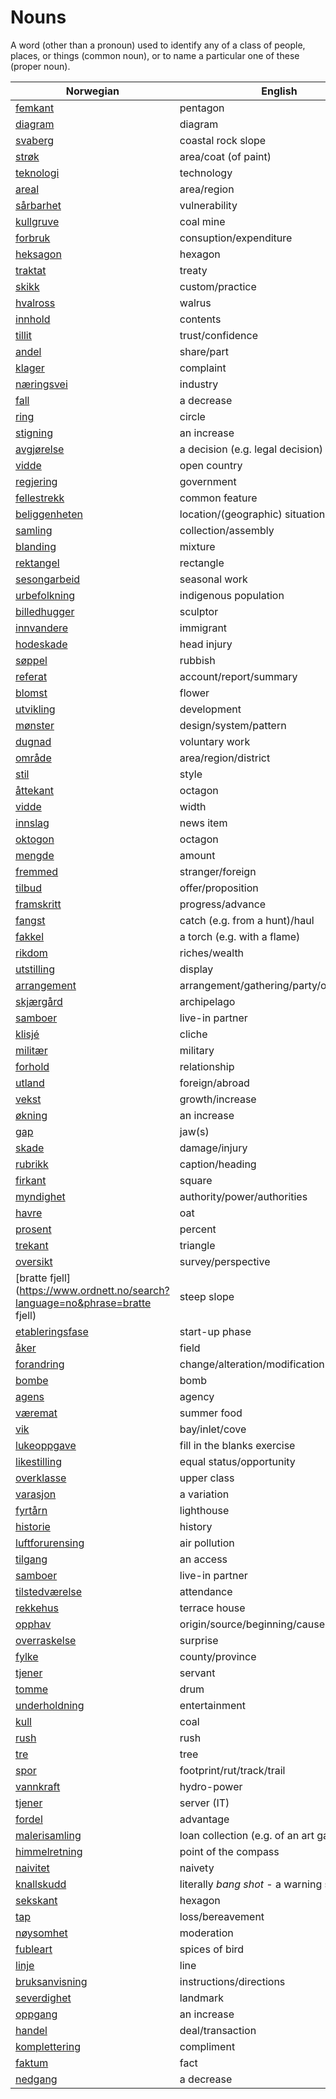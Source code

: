# Nouns

A word (other than a pronoun) used to identify any of a class of people, places, or things (common noun), or to name a particular one of these (proper noun).

| Norwegian | English | Gender |
| --- | --- | --- |
| [femkant](https://www.ordnett.no/search?language=no&phrase=femkant) | pentagon | m |
| [diagram](https://www.ordnett.no/search?language=no&phrase=diagram) | diagram | i |
| [svaberg](https://www.ordnett.no/search?language=no&phrase=svaberg) | coastal rock slope | i |
| [strøk](https://www.ordnett.no/search?language=no&phrase=strøk) | area/coat (of paint) | i |
| [teknologi](https://www.ordnett.no/search?language=no&phrase=teknologi) | technology | m |
| [areal](https://www.ordnett.no/search?language=no&phrase=areal) | area/region | i |
| [sårbarhet](https://www.ordnett.no/search?language=no&phrase=sårbarhet) | vulnerability | m |
| [kullgruve](https://www.ordnett.no/search?language=no&phrase=kullgruve) | coal mine | m |
| [forbruk](https://www.ordnett.no/search?language=no&phrase=forbruk) | consuption/expenditure | i |
| [heksagon](https://www.ordnett.no/search?language=no&phrase=heksagon) | hexagon | m |
| [traktat](https://www.ordnett.no/search?language=no&phrase=traktat) | treaty | m |
| [skikk](https://www.ordnett.no/search?language=no&phrase=skikk) | custom/practice | m |
| [hvalross](https://www.ordnett.no/search?language=no&phrase=hvalross) | walrus | m |
| [innhold](https://www.ordnett.no/search?language=no&phrase=innhold) | contents | i |
| [tillit](https://www.ordnett.no/search?language=no&phrase=tillit) | trust/confidence | m |
| [andel](https://www.ordnett.no/search?language=no&phrase=andel) | share/part | m |
| [klager](https://www.ordnett.no/search?language=no&phrase=klager) | complaint | m |
| [næringsvei](https://www.ordnett.no/search?language=no&phrase=næringsvei) | industry | m |
| [fall](https://www.ordnett.no/search?language=no&phrase=fall) | a decrease | i |
| [ring](https://www.ordnett.no/search?language=no&phrase=ring) | circle | m |
| [stigning](https://www.ordnett.no/search?language=no&phrase=stigning) | an increase | m |
| [avgjørelse](https://www.ordnett.no/search?language=no&phrase=avgjørelse) | a decision (e.g. legal decision) | m |
| [vidde](https://www.ordnett.no/search?language=no&phrase=vidde) | open country | m |
| [regjering](https://www.ordnett.no/search?language=no&phrase=regjering) | government | m |
| [fellestrekk](https://www.ordnett.no/search?language=no&phrase=fellestrekk) | common feature | i |
| [beliggenheten](https://www.ordnett.no/search?language=no&phrase=beliggenheten) | location/(geographic) situation | m/f |
| [samling](https://www.ordnett.no/search?language=no&phrase=samling) | collection/assembly | m |
| [blanding](https://www.ordnett.no/search?language=no&phrase=blanding) | mixture | m |
| [rektangel](https://www.ordnett.no/search?language=no&phrase=rektangel) | rectangle | i |
| [sesongarbeid](https://www.ordnett.no/search?language=no&phrase=sesongarbeid) | seasonal work | i |
| [urbefolkning](https://www.ordnett.no/search?language=no&phrase=urbefolkning) | indigenous population | m |
| [billedhugger](https://www.ordnett.no/search?language=no&phrase=billedhugger) | sculptor | m |
| [innvandere](https://www.ordnett.no/search?language=no&phrase=innvandere) | immigrant | m |
| [hodeskade](https://www.ordnett.no/search?language=no&phrase=hodeskade) | head injury | m |
| [søppel](https://www.ordnett.no/search?language=no&phrase=søppel) | rubbish | i |
| [referat](https://www.ordnett.no/search?language=no&phrase=referat) | account/report/summary | i |
| [blomst](https://www.ordnett.no/search?language=no&phrase=blomst) | flower | m |
| [utvikling](https://www.ordnett.no/search?language=no&phrase=utvikling) | development | m |
| [mønster](https://www.ordnett.no/search?language=no&phrase=mønster) | design/system/pattern | i |
| [dugnad](https://www.ordnett.no/search?language=no&phrase=dugnad) | voluntary work | m |
| [område](https://www.ordnett.no/search?language=no&phrase=område) | area/region/district | i |
| [stil](https://www.ordnett.no/search?language=no&phrase=stil) | style | m |
| [åttekant](https://www.ordnett.no/search?language=no&phrase=åttekant) | octagon | m |
| [vidde](https://www.ordnett.no/search?language=no&phrase=vidde) | width | m/f |
| [innslag](https://www.ordnett.no/search?language=no&phrase=innslag) | news item | i |
| [oktogon](https://www.ordnett.no/search?language=no&phrase=oktogon) | octagon | m |
| [mengde](https://www.ordnett.no/search?language=no&phrase=mengde) | amount | m |
| [fremmed](https://www.ordnett.no/search?language=no&phrase=fremmed) | stranger/foreign | m |
| [tilbud](https://www.ordnett.no/search?language=no&phrase=tilbud) | offer/proposition | i |
| [framskritt](https://www.ordnett.no/search?language=no&phrase=framskritt) | progress/advance | i |
| [fangst](https://www.ordnett.no/search?language=no&phrase=fangst) | catch (e.g. from a hunt)/haul | m |
| [fakkel](https://www.ordnett.no/search?language=no&phrase=fakkel) | a torch (e.g. with a flame) | m |
| [rikdom](https://www.ordnett.no/search?language=no&phrase=rikdom) | riches/wealth | m |
| [utstilling](https://www.ordnett.no/search?language=no&phrase=utstilling) | display | m |
| [arrangement](https://www.ordnett.no/search?language=no&phrase=arrangement) | arrangement/gathering/party/organisation | i |
| [skjærgård](https://www.ordnett.no/search?language=no&phrase=skjærgård) | archipelago | m |
| [samboer](https://www.ordnett.no/search?language=no&phrase=samboer) | live-in partner | m |
| [klisjé](https://www.ordnett.no/search?language=no&phrase=klisjé) | cliche | m |
| [militær](https://www.ordnett.no/search?language=no&phrase=militær) | military | m |
| [forhold](https://www.ordnett.no/search?language=no&phrase=forhold) | relationship | i |
| [utland](https://www.ordnett.no/search?language=no&phrase=utland) | foreign/abroad | m |
| [vekst](https://www.ordnett.no/search?language=no&phrase=vekst) | growth/increase | m |
| [økning](https://www.ordnett.no/search?language=no&phrase=økning) | an increase | m |
| [gap](https://www.ordnett.no/search?language=no&phrase=gap) | jaw(s) | m |
| [skade](https://www.ordnett.no/search?language=no&phrase=skade) | damage/injury | m |
| [rubrikk](https://www.ordnett.no/search?language=no&phrase=rubrikk) | caption/heading | m |
| [firkant](https://www.ordnett.no/search?language=no&phrase=firkant) | square | m |
| [myndighet](https://www.ordnett.no/search?language=no&phrase=myndighet) | authority/power/authorities | m |
| [havre](https://www.ordnett.no/search?language=no&phrase=havre) | oat | m |
| [prosent](https://www.ordnett.no/search?language=no&phrase=prosent) | percent | m |
| [trekant](https://www.ordnett.no/search?language=no&phrase=trekant) | triangle | m |
| [oversikt](https://www.ordnett.no/search?language=no&phrase=oversikt) | survey/perspective | m |
| [bratte fjell](https://www.ordnett.no/search?language=no&phrase=bratte fjell) | steep slope | m |
| [etableringsfase](https://www.ordnett.no/search?language=no&phrase=etableringsfase) | start-up phase | m |
| [åker](https://www.ordnett.no/search?language=no&phrase=åker) | field | m |
| [forandring](https://www.ordnett.no/search?language=no&phrase=forandring) | change/alteration/modification | m |
| [bombe](https://www.ordnett.no/search?language=no&phrase=bombe) | bomb | m |
| [agens](https://www.ordnett.no/search?language=no&phrase=agens) | agency | m |
| [væremat](https://www.ordnett.no/search?language=no&phrase=væremat) | summer food | m |
| [vik](https://www.ordnett.no/search?language=no&phrase=vik) | bay/inlet/cove | m |
| [lukeoppgave](https://www.ordnett.no/search?language=no&phrase=lukeoppgave) | fill in the blanks exercise | m |
| [likestilling](https://www.ordnett.no/search?language=no&phrase=likestilling) | equal status/opportunity | m |
| [overklasse](https://www.ordnett.no/search?language=no&phrase=overklasse) | upper class | m |
| [varasjon](https://www.ordnett.no/search?language=no&phrase=varasjon) | a variation | m |
| [fyrtårn](https://www.ordnett.no/search?language=no&phrase=fyrtårn) | lighthouse | i |
| [historie](https://www.ordnett.no/search?language=no&phrase=historie) | history | m/f |
| [luftforurensing](https://www.ordnett.no/search?language=no&phrase=luftforurensing) | air pollution | m |
| [tilgang](https://www.ordnett.no/search?language=no&phrase=tilgang) | an access | i |
| [samboer](https://www.ordnett.no/search?language=no&phrase=samboer) | live-in partner | m |
| [tilstedværelse](https://www.ordnett.no/search?language=no&phrase=tilstedværelse) | attendance | i |
| [rekkehus](https://www.ordnett.no/search?language=no&phrase=rekkehus) | terrace house | i |
| [opphav](https://www.ordnett.no/search?language=no&phrase=opphav) | origin/source/beginning/cause | i |
| [overraskelse](https://www.ordnett.no/search?language=no&phrase=overraskelse) | surprise | m |
| [fylke](https://www.ordnett.no/search?language=no&phrase=fylke) | county/province | i |
| [tjener](https://www.ordnett.no/search?language=no&phrase=tjener) | servant | m |
| [tomme](https://www.ordnett.no/search?language=no&phrase=tomme) | drum | m |
| [underholdning](https://www.ordnett.no/search?language=no&phrase=underholdning) | entertainment | m |
| [kull](https://www.ordnett.no/search?language=no&phrase=kull) | coal | i |
| [rush](https://www.ordnett.no/search?language=no&phrase=rush) | rush | i |
| [tre](https://www.ordnett.no/search?language=no&phrase=tre) | tree | i |
| [spor](https://www.ordnett.no/search?language=no&phrase=spor) | footprint/rut/track/trail | i |
| [vannkraft](https://www.ordnett.no/search?language=no&phrase=vannkraft) | hydro-power | m |
| [tjener](https://www.ordnett.no/search?language=no&phrase=tjener) | server (IT) | m |
| [fordel](https://www.ordnett.no/search?language=no&phrase=fordel) | advantage | m |
| [malerisamling](https://www.ordnett.no/search?language=no&phrase=malerisamling) | loan collection (e.g. of an art gallery) | m |
| [himmelretning](https://www.ordnett.no/search?language=no&phrase=himmelretning) | point of the compass | m |
| [naivitet](https://www.ordnett.no/search?language=no&phrase=naivitet) | naivety | m |
| [knallskudd](https://www.ordnett.no/search?language=no&phrase=knallskudd) | literally _bang shot_ - a warning shot gun | i |
| [sekskant](https://www.ordnett.no/search?language=no&phrase=sekskant) | hexagon | m |
| [tap](https://www.ordnett.no/search?language=no&phrase=tap) | loss/bereavement | i |
| [nøysomhet](https://www.ordnett.no/search?language=no&phrase=nøysomhet) | moderation | m |
| [fubleart](https://www.ordnett.no/search?language=no&phrase=fubleart) | spices of bird | m/f |
| [linje](https://www.ordnett.no/search?language=no&phrase=linje) | line | m |
| [bruksanvisning](https://www.ordnett.no/search?language=no&phrase=bruksanvisning) | instructions/directions | m |
| [severdighet](https://www.ordnett.no/search?language=no&phrase=severdighet) | landmark | m |
| [oppgang](https://www.ordnett.no/search?language=no&phrase=oppgang) | an increase | m |
| [handel](https://www.ordnett.no/search?language=no&phrase=handel) | deal/transaction | m |
| [komplettering](https://www.ordnett.no/search?language=no&phrase=komplettering) | compliment | m |
| [faktum](https://www.ordnett.no/search?language=no&phrase=faktum) | fact | i |
| [nedgang](https://www.ordnett.no/search?language=no&phrase=nedgang) | a decrease | m |

